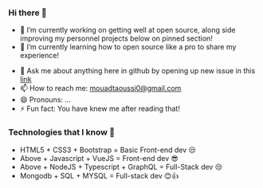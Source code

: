 ### Hi there 👋

- 🔭 I’m currently working on getting well at open source, along side improving my personnel projects below on pinned section!
- 🌱 I’m currently learning how to open source like a pro to share my experience!
<!-- - 👯 I’m looking to collaborate on ... -->
<!-- - 🤔 I’m looking for help with ... -->
- 💬 Ask me about anything here in github by opening up new issue in this [link](https://github.com/mouadTaoussi/mouadTaoussi/issues) 
- 📫 How to reach me: mouadtaoussi0@gmail.com
- 😄 Pronouns: ...
- ⚡ Fun fact: You have knew me after reading that!

### Technologies that I know 👋
- HTML5 + CSS3 + Bootstrap = Basic Front-end dev 😒
- Above + Javascript + VueJS = Front-end dev 😎
- Above + NodeJS + Typescript + GraphQL = Full-Stack dev 😒 
- Mongodb + SQL + MYSQL = Full-stack dev 😊👍

